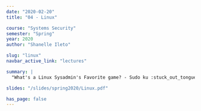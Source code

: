 ```yaml
---
date: "2020-02-20"
title: "04 - Linux"

course: "Systems Security"
semester: "Spring"
year: 2020
author: "Shanelle Ileto"

slug: "linux"
navbar_active_link: "lectures"

summary: |
  "What's a Linux Sysadmin's Favorite game? - Sudo ku :stuck_out_tongue:"

slides: "/slides/spring2020/Linux.pdf"

has_page: false
---
```

